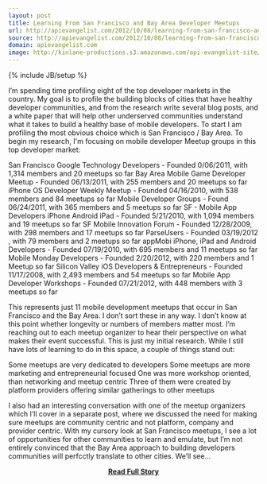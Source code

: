 ```yaml
---
layout: post
title: Learning From San Francisco and Bay Area Developer Meetups
url: http://apievangelist.com/2012/10/08/learning-from-san-francisco-and-bay-area-developer-meetups/
source: http://apievangelist.com/2012/10/08/learning-from-san-francisco-and-bay-area-developer-meetups/
domain: apievangelist.com
image: http://kinlane-productions.s3.amazonaws.com/api-evangelist-site/blog/meetup_logo.gif
---
```

{% include JB/setup %}<p>
I&rsquo;m spending time profiling eight of the top developer markets in the country.  My goal is to profile the building blocks of cities that have healthy developer communities, and from the research write several blog posts, and a white paper that will help other underserved communities understand what it takes to build a healthy base of mobile developers.
To start I am profiling the most obvious choice which is San Francisco / Bay Area. To begin my research, I'm focusing on mobile developer Meetup groups in this top developer market:

San Francisco Google Technology Developers - Founded 0/06/2011,  with 1,314 members and 20 meetups so far
Bay Area Mobile Game Developer Meetup - Founded 06/13/2011, with 255 members and 20 meetups so far
iPhone OS Developer Weekly Meetup - Founded 04/16/2010, with 538 members and 84 meetups so far
Mobile Developer Groups - Found 06/24/2011, with 365 members and 5 meetups so far
SF - Mobile App Developers iPhone Android iPad - Founded 5/21/2010, with 1,094 members and 19 meetups so far
SF Mobile Innovation Forum - Founded 12/28/2009, with 298 members and 17 meetups so far
ParseUsers - Founded 03/19/2012 , with 79 members and 2 meetups so far
appMobi iPhone, iPad and Android Developers - Founded 07/19/2010, with 695 members and 11 meetups so far
Mobile Monday Developers - Founded 2/20/2012, with 220 members and 1 Meetup so far
Silicon Valley iOS Developers &amp; Entrepreneurs - Founded 11/17/2008, with 2,493 members and 54 meetups so far
Mobile App Developer Workshops -  Founded 07/21/2012, with 448 members with 3 meetups so far

This represents just 11 mobile development meetups that occur in San Francisco and the Bay Area.  I don&rsquo;t sort these in any way.  I don&rsquo;t know at this point whether longevity or numbers of members matter most.
I&rsquo;m reaching out to each meetup organizer to hear their perspective on what makes their event successful. This is just my initial research.
While I still have lots of learning to do in this space, a couple of things stand out:

Some meetups are very dedicated to developers
Some meetups are more marketing and entrepreneurial focused
One was more workshop oriented, than networking and meetup centric
Three of them were created by platform providers offering similar gatherings to other meetups

I also had an interesting conversation with one of the meetup organizers which I&rsquo;ll cover in a separate post, where we discussed the need for making sure meetups are community centric and not platform, company and provider centric.
With my cursory look at San Francisco meetups, I see a lot of opportunities for other communities to learn and emulate, but I&rsquo;m not entirely convinced that the Bay Area approach to building developers communities will perfcctly translate to other cities.
We&rsquo;ll see...</p>
<center><p><a href="http://apievangelist.com/2012/10/08/learning-from-san-francisco-and-bay-area-developer-meetups/" style='padding:25px; font-sze:18px; font-weight: bold;'>Read Full Story</a></p></center>
